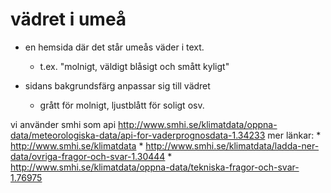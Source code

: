 vädret i umeå
=============

* en hemsida där det står umeås väder i text.
  - t.ex. "molnigt, väldigt blåsigt och smått kyligt"

* sidans bakgrundsfärg anpassar sig till vädret
  - grått för molnigt, ljustblått för soligt osv.

vi använder smhi som api http://www.smhi.se/klimatdata/oppna-data/meteorologiska-data/api-for-vaderprognosdata-1.34233
mer länkar:
	* http://www.smhi.se/klimatdata
	* http://www.smhi.se/klimatdata/ladda-ner-data/ovriga-fragor-och-svar-1.30444
	* http://www.smhi.se/klimatdata/oppna-data/tekniska-fragor-och-svar-1.76975
